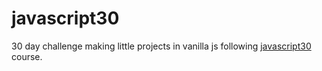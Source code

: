# javascript30
30 day challenge making little projects in vanilla js following [javascript30](https://javascript30.com) course.
